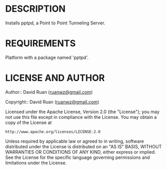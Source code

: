 DESCRIPTION
===========

Installs pptpd, a Point to Point Tunneling Server.

REQUIREMENTS
============

Platform with a package named 'pptpd'.

LICENSE AND AUTHOR
==================

Author:: David Ruan (<ruanwz@gmail.com>)

Copyright:: David Ruan (<ruanwz@gmail.com>)

Licensed under the Apache License, Version 2.0 (the "License");
you may not use this file except in compliance with the License.
You may obtain a copy of the License at

    http://www.apache.org/licenses/LICENSE-2.0

Unless required by applicable law or agreed to in writing, software
distributed under the License is distributed on an "AS IS" BASIS,
WITHOUT WARRANTIES OR CONDITIONS OF ANY KIND, either express or implied.
See the License for the specific language governing permissions and
limitations under the License.
